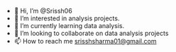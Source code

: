 - 👋 Hi, I’m @Srissh06
- 👀 I’m interested in analysis projects.
- 🌱 I’m currently learning data analysis.
- 💞️ I’m looking to collaborate on data analysis projects
- 📫 How to reach me srisshsharma01@gmail.com

<!---
Srissh06/Srissh06 is a ✨ special ✨ repository because its `README.md` (this file) appears on your GitHub profile.
You can click the Preview link to take a look at your changes.
--->
